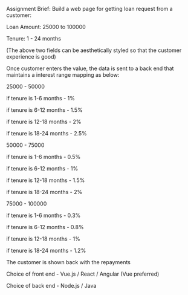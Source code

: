 Assignment Brief: Build a web page for getting loan request from a customer:

Loan Amount: 25000 to 100000

Tenure: 1 - 24 months

(The above two fields can be aesthetically styled so that the customer experience is good)

 

Once customer enters the value, the data is sent to a back end that maintains a interest range mapping as below:

 

25000 - 50000 

if tenure is 1-6 months - 1%

if tenure is 6-12 months - 1.5%  

if tenure is 12-18 months - 2%  

if tenure is 18-24 months - 2.5%  

 

50000 - 75000 

if tenure is 1-6 months - 0.5%

if tenure is 6-12 months - 1%  

if tenure is 12-18 months - 1.5%  

if tenure is 18-24 months - 2%  

 

75000 - 100000 

if tenure is 1-6 months - 0.3%

if tenure is 6-12 months - 0.8%  

if tenure is 12-18 months - 1%  

if tenure is 18-24 months - 1.2%  

 

The customer is shown back with the repayments

 

Choice of front end - Vue.js / React / Angular (Vue preferred)

Choice of back end - Node.js / Java 